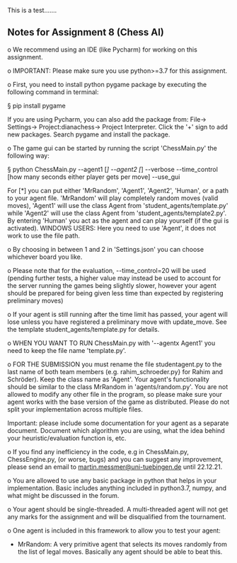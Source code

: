 This is a test.......

Notes for Assignment 8 (Chess AI)
--------------------------------------------------------------------------------

o We recommend using an IDE (like Pycharm) for working on this assignment.

o IMPORTANT: Please make sure you use python>=3.7 for this assignment.

o First, you need to install python pygame package by executing the following command in terminal:

  § pip install pygame

  If you are using Pycharm, you can also add the package from:
  File-> Settings-> Project:dianachess-> Project Interpreter. Click the '+' sign to 
  add new packages. Search pygame and install the package.

o The game gui can be started by running the script 'ChessMain.py' the following way:

  § python ChessMain.py --agent1 [*] --agent2 [*] --verbose --time_control [how many seconds either player gets per move] --use_gui
  
  For [*] you can put either 'MrRandom', 'Agent1', 'Agent2', 'Human', or a path to your agent file. 'MrRandom' will play
  completely random moves (valid moves), 'Agent1' will use the class Agent from 'student_agents/template.py' while
  'Agent2' will use the class Agent from 'student_agents/template2.py'. By entering 'Human' you act as the agent and can
  play yourself (if the gui is activated).
  WINDOWS USERS: Here you need to use 'Agent', it does not work to use the file path.
  

o By choosing in between 1 and 2 in 'Settings.json' you can choose whichever board you like.

o Please note that for the evaluation, --time_control=20 will be used (pending further
  tests, a higher value may instead be used to account for the server running 
  the games being slightly slower, however your agent should be prepared for being 
  given less time than expected by registering preliminary moves)

o If your agent is still running after the time limit has passed, your agent will
  lose unless you have registered a preliminary move with update_move. See the 
  template student_agents/template.py for details.

o WHEN YOU WANT TO RUN ChessMain.py with '--agentx Agent1' you need to keep the file name 'template.py'.

o FOR THE SUBMISSION you must rename the file studentagent.py to the last name of both team members 
  (e.g. rahim_schroeder.py} for Rahim and Schröder). Keep the class name as 'Agent'. Your agent's
  functionality should be similar to the class MrRandom in 'agents/random.py'. You are not allowed
  to modify any other file in the program, so please make sure your agent works with the base version of the
  game as distributed. Please do not split your implementation across multiple files.

  Important: please include some documentation for your agent as a separate document.
  Document which algorithm you are using, what the idea behind your heuristic/evaluation function is, etc.

o If you find any inefficiency in the code, e.g in ChessMain.py, ChessEngine.py,
  (or worse, bugs) and you can suggest any improvement, please send an email to
  martin.messmer@uni-tuebingen.de until 22.12.21.
  
o You are allowed to use any basic package in python that helps in your implementation.
  Basic includes anything included in python3.7, numpy, and what might be discussed in the forum.

o Your agent should be single-threaded. A multi-threaded agent will not get any
  marks for the assignment and will be disqualified from the tournament.

o One agent is included in this framework to allow you to test your agent:

  - MrRandom: A very primitive agent that selects its moves randomly from the
    list of legal moves. Basically any agent should be able to beat this.

